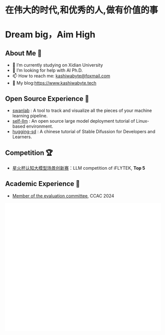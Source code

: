 # 在伟大的时代,和优秀的人,做有价值的事 
# Dream big，Aim High
## About Me 👋
- 🔭 I’m currently studying on Xidian University
- 🤔 I’m looking for help with AI Ph.D. 
- 📫 How to reach me: kashiwabyte@foxmail.com
- 🎉 My blog:https://www.kashiwabyte.tech

## Open Source Experience 👯

- [swanlab](https://github.com/SwanHubX/SwanLab) : A tool to track and visualize all the pieces of your machine learning pipeline.
- [self-llm](https://github.com/datawhalechina/self-llm) : An open source large model deployment tutorial of Linux-based environment.
- [hugging-sd](https://github.com/datawhalechina/hugging-sd) : A chinese tutorial of Stable Difussion for Developers and Learners.

## Competition 🏆
- [星火杯认知大模型场景创新赛](http://challenge.xfyun.cn/xinghuo)：LLM competition of iFLYTEK, **Top 5**


## Academic Experience  📖
- [Member of the evaluation committee](http://www.fudan-disc.com/sharedtask/AIDebater24/organizer.html), CCAC 2024


<!--
**KashiwaByte/KashiwaByte** is a ✨ _special_ ✨ repository because its `README.md` (this file) appears on your GitHub profile.

Here are some ideas to get you started:
      
- 🔭 I’m currently working on 西安电子科技大学
- 🌱 I’m currently learning AI（人工智能专业）
- 🤔 I’m looking for help with  AI master
- 📫 How to reach me: qq 471314513
-  My blog:https://www.kashiwabyte.tech
-->

![Metrics](/github-metrics.svg)
